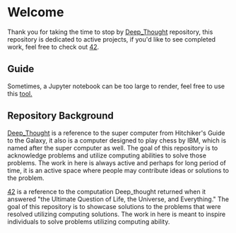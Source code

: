 # Welcome
Thank you for taking the time to stop by [Deep_Thought](https://github.com/MartyMcData/Deep_Thought) repository, this repository is dedicated to active projects,
if you'd like to see completed work, feel free to check out [42](https://github.com/MartyMcData/42).

## Guide
Sometimes, a Jupyter notebook can be too large to render, feel free to use this [tool.](https://nbviewer.jupyter.org/)

## Repository Background

[Deep_Thought](https://github.com/MartyMcData/Deep_Thought)
is a reference to the super computer from Hitchiker's Guide to the Galaxy, it also is a computer designed to play chess by IBM,
which is named after the super computer as well. The goal of this repository is to acknowledge problems and utilize computing
abilities to solve those problems. The work in here is always active and perhaps for long period of time, it is an active 
space where people may contribute ideas or solutions to the problem.

[42](https://github.com/MartyMcData/42)
is a reference to the computation Deep_thought returned when it answered "the Ultimate Question of Life, 
the Universe, and Everything." The goal of this repository is to showcase solutions to the problems that were resolved utilizing
computing solutions. The work in here is meant to inspire individuals to solve problems utilizing computing ability.
